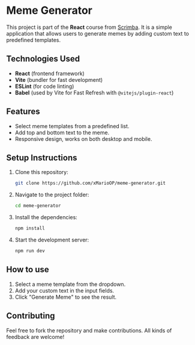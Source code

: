 # Meme Generator

This project is part of the **React** course from [Scrimba](https://scrimba.com/). It is a simple application that allows users to generate memes by adding custom text to predefined templates.

## Technologies Used
- **React** (frontend framework)
- **Vite** (bundler for fast development)
- **ESLint** (for code linting)
- **Babel** (used by Vite for Fast Refresh with `@vitejs/plugin-react`)

## Features
- Select meme templates from a predefined list.
- Add top and bottom text to the meme.
- Responsive design, works on both desktop and mobile.

## Setup Instructions

1. Clone this repository:
   ```bash
   git clone https://github.com/xMarioOP/meme-generator.git
3. Navigate to the project folder:
   ```bash
   cd meme-generator
4. Install the dependencies:
   ```bash
   npm install
5. Start the development server:
   ```bash
   npm run dev
   
## How to use
1. Select a meme template from the dropdown.
2. Add your custom text in the input fields.
3. Click "Generate Meme" to see the result.
 
## Contributing
Feel free to fork the repository and make contributions. All kinds of feedback are welcome!
